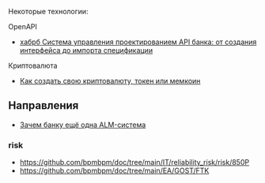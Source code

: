 Некоторые технологии:  

OpenAPI
- [хабрб Система управления проектированием API банка: от создания интерфейса до импорта спецификации](https://habr.com/ru/companies/ibs/articles/889832/)

Криптовалюта
- [Как создать свою криптовалюту, токен или мемкоин](https://habr.com/ru/articles/890370/)

## Направления
- [Зачем банку ещё одна ALM-система](https://habr.com/ru/companies/vtb/articles/919270/)

### risk
- https://github.com/bpmbpm/doc/tree/main/IT/reliability_risk/risk/850P
- https://github.com/bpmbpm/doc/tree/main/EA/GOST/FTK
